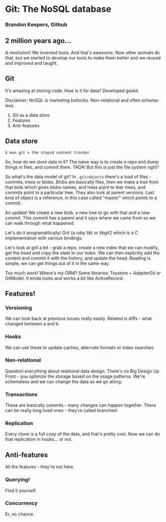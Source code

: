 # Git: The NoSQL database

### Brandon Keepers, Github

## 2 million years ago...

A revolution! We invented tools. And that's awesome. Now other animals do that, but we started to *develop* our tools to make them better and we reused and improved and taught.

## Git

It's amazing at storing code. How is it for data? Developed gaskit.

Disclaimer: NoSQL is marketing bollocks. Non-relational and often schema-less.

1. Git as a data store
2. Features
3. Anti-features

## Data store

`$ man git > the stupid content tracker`

So, how do we store data in it? The naive way is to create a repo and dump things in files, and commit them. TADA! But this is just the file system right?

So what's the data model of git? In `.git/objects` there's a load of files - commits, trees or blobs. Blobs are basically files, then we make a tree from that blob which gives blobs names, and trees point to ther trees, and commits point to a particular tree. They also look at parent versions. Last kind of object is a reference, in this case called "master" which points to a commit.

An update! We create a new blob, a new tree to go with that and a new commit. This commit has a parent and it says where we came from so we can walk through what happened.

Let's do it programattically! Grit (a ruby lib) or libgit2 which is a C implementation with various bindings.

Let's look at grit a bit - grab a repo, create a new index that we can modify, get the head and copy the state to our index. We can then explicitly add the content and commit it with the history, and update the head. Reading is simple, we can get things out of it in the same way.

Too much work! Where's my ORM? Some libraries: Toystore + AdapterGit or GitModel. It kinda looks and works a bit like ActiveRecord.

## Features!

### Versioning

We can look back at previous issues really easily. Related is diffs - what changed between a and b.

### Hooks

We can use these to update caches, alternate formats or index searches.

### Non-relational

Question everything about relational data design. There's no Big Design Up Front - you optimize the storage based on the usage patterns. We're schemaless and we can change the data as we go along.

### Transactions

These are basically commits - many changes can happen together. There can be really long lived ones - they're called branches!

### Replication

Every clone is a full copy of the data, and that's pretty cool. Now we can do that replication in hooks... or not.

## Anti-features

All the features - they're not here.

### Querying!

Find it yourself.

### Concurrency

Er, no chance.
